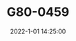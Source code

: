 ---
title: G80-0459 
date: 2022-1-01 14:25:00
author: 
img: /source/images/xxx.jpg
top: true
cover: true
coverImg: /images/1.jpg
toc: false
mathjax: false
summary: 这些是G80系列
categories: G80
tags:
  - G80
---